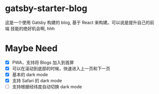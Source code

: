# gatsby-starter-blog

这是一个使用 Gatsby 构建的 blog, 基于 React 来构建。可以说是提升自己的前端
技能的绝好机会啊, hhh

# Maybe Need

- [x] PWA，支持将 Blogs 加入到首屏
- [x] 可以在滚动到底部的时候，快速进入上一页和下一页
- [x] 基本的 dark mode
- [x] 支持 Safari 的 dark mode
- [ ] 支持根据经纬度自动切换 dark mode
